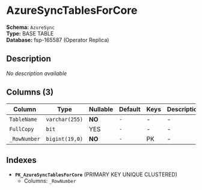 # AzureSyncTablesForCore

**Schema:** `AzureSync`  
**Type:** BASE TABLE  
**Database:** fsp-165587 (Operator Replica)

## Description

*No description available*

## Columns (3)

| Column | Type | Nullable | Default | Keys | Description |
|--------|------|----------|---------|------|-------------|
| `TableName` | `varchar(255)` | **NO** | `-` | - | - |
| `FullCopy` | `bit` | YES | `-` | - | - |
| `_RowNumber` | `bigint(19,0)` | **NO** | `-` | PK | - |

## Indexes

- **`PK_AzureSyncTablesForCore`** (PRIMARY KEY UNIQUE CLUSTERED)
  - Columns: `_RowNumber`
